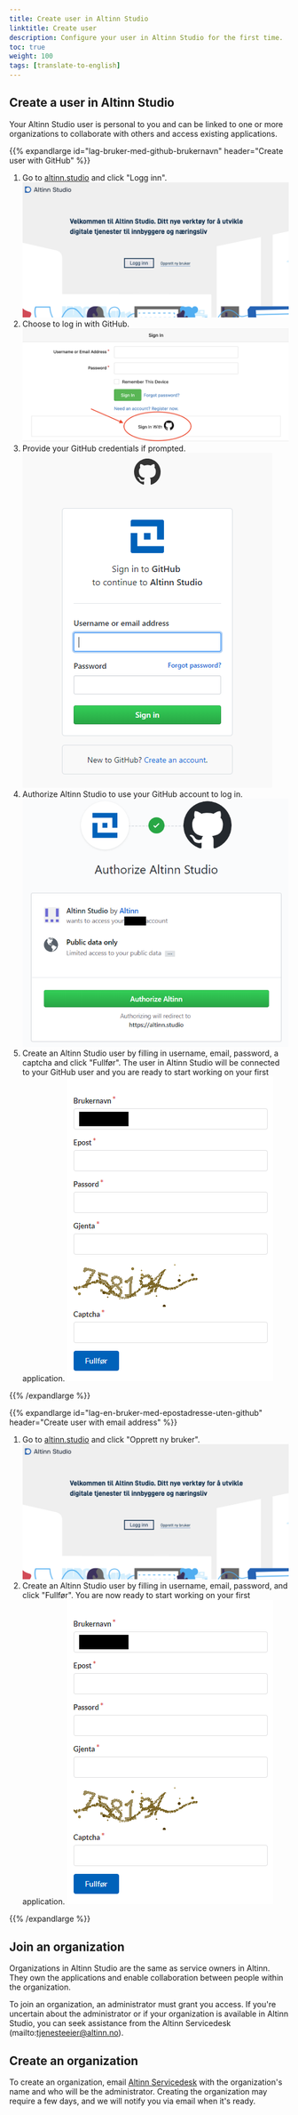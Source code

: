 ```yaml
---
title: Create user in Altinn Studio
linktitle: Create user
description: Configure your user in Altinn Studio for the first time.
toc: true
weight: 100
tags: [translate-to-english]
---
```


## Create a user in Altinn Studio

Your Altinn Studio user is personal to you and can be linked to one or more organizations to collaborate with others and access existing applications.

{{% expandlarge id="lag-bruker-med-github-brukernavn" header="Create user with GitHub" %}}

1. Go to [altinn.studio](https://altinn.studio) and click "Logg inn".
   ![Welcome](velkommen.png "Welcome")
2. Choose to log in with GitHub.
   ![Login](login-as.png "Log inn")
3. Provide your GitHub credentials if prompted.
   ![GitHub login](github-login.png "GitHub login")
4. Authorize Altinn Studio to use your GitHub account to log in.
   ![Authorize Github](authorize-altinn.png "Authorize GitHub")
5. Create an Altinn Studio user by filling in username, email, password, a captcha and click "Fullfør".
   The user in Altinn Studio will be connected to your GitHub user and you are ready to start working on your first application.
   ![Register user in Altinn Studio](register-gitea.png "Register user in Altinn Studio")

{{% /expandlarge %}}

{{% expandlarge id="lag-en-bruker-med-epostadresse-uten-github" header="Create user with email address" %}}

1. Go to [altinn.studio](https://altinn.studio) and click "Opprett ny bruker".
   ![Welcome](velkommen.png "Welcome")
2. Create an Altinn Studio user by filling in username, email, password, and click "Fullfør". You are now ready to start working on your first application.
   ![Register user in Altinn Studio](register-gitea.png "Register user in Altinn Studio")

{{% /expandlarge %}}

## Join an organization

Organizations in Altinn Studio are the same as service owners in Altinn.
They own the applications and enable collaboration between people within the organization.

To join an organization, an administrator must grant you access.
If you're uncertain about the administrator or if your organization is available in Altinn Studio, you can seek assistance from the Altinn Servicedesk (mailto:tjenesteeier@altinn.no).

## Create an organization

To create an organization, email [Altinn Servicedesk](mailto:tjenesteeier@altinn.no) with the organization's name and who will be the administrator.
Creating the organization may require a few days, and we will notify you via email when it's ready.
